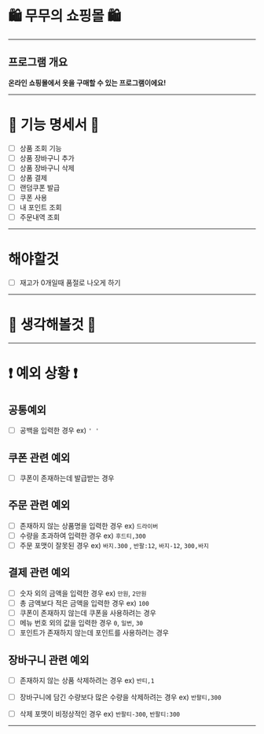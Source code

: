 #  🛍️ 무무의 쇼핑몰 🛍️

***
## 프로그램 개요
**온라인 쇼핑몰에서 옷을 구매할 수 있는 프로그램이에요!**

***

# 📜 기능 명세서 📜
- [ ] 상품 조회 기능
- [ ] 상품 장바구니 추가
- [ ] 상품 장바구니 삭제
- [ ] 상품 결제
- [ ] 랜덤쿠폰 발급
- [ ] 쿠폰 사용
- [ ] 내 포인트 조회
- [ ] 주문내역 조회
***

# 해야할것
- [ ] 재고가 0개일때 품절로 나오게 하기
***

# 🤔 생각해볼것 🤔

***
# ❗️ 예외 상황 ❗

## 공통예외
- [ ] 공백을 입력한 경우 ex) `' '`

## 쿠폰 관련 예외
- [ ] 쿠폰이 존재하는데 발급받는 경우

## 주문 관련 예외
- [ ] 존재하지 않는 상품명을 입력한 경우 ex) `드라이버` 
- [ ] 수량을 초과하여 입력한 경우 ex) `후드티,300`
- [ ] 주문 포맷이 잘못된 경우 ex) `바지.300` , `반팔:12`, `바지-12`, `300,바지`

## 결제 관련 예외
- [ ] 숫자 외의 금액을 입력한 경우 ex) `만원`, `2만원`
- [ ] 총 금액보다 적은 금액을 입력한 경우 ex) `100`
- [ ] 쿠폰이 존재하지 않는데 쿠폰을 사용하려는 경우
- [ ] 메뉴 번호 외의 값을 입력한 경우 `0`, `일번`, `30`
- [ ] 포인트가 존재하지 않는데 포인트를 사용하려는 경우

## 장바구니 관련 예외
- [ ] 존재하지 않는 상품 삭제하려는 경우 ex) `반티,1`
- [ ] 장바구니에 담긴 수량보다 많은 수량을 삭제하려는 경우 ex) `반팔티,300`
- [ ] 삭제 포맷이 비정상적인 경우 ex) `반팔티-300`, `반팔티:300`


***
